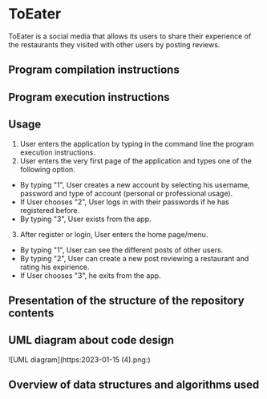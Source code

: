 # ToEater

ToEater is a social media that allows its users to share their experience of the restaurants they visited with other users by posting reviews.

## Program compilation instructions


## Program execution instructions


## Usage

1. User enters the application by typing in the command line the program execution instructions.
2. User enters the very first page of the application and types one of the following option.
 - By typing "1", User creates a new account by selecting his username, password and type of account (personal or professional usage). 
 - If User chooses "2", User logs in with their passwords if he has registered before.
 - By typing "3", User exists from the app.

3. After register or login, User enters the home page/menu.
 - By typing "1", User can see the different posts of other users. 
 - By typing "2", User can create a new post reviewing a restaurant and rating his expirience.
 - If User chooses "3", he exits from the app.

## Presentation of the structure of the repository contents


## UML diagram about code design

![UML diagram](https:2023-01-15 (4).png:)


## Overview of data structures and algorithms used
